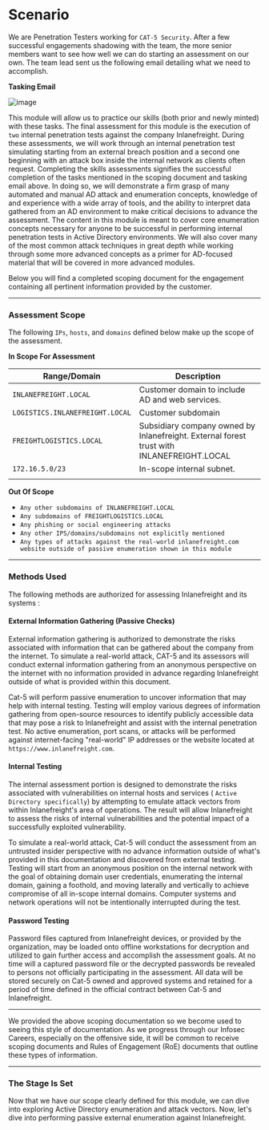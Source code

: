 # Scenario

We are Penetration Testers working for `CAT-5 Security`. After a few successful engagements shadowing with the team, the more senior members want to see how well we can do starting an assessment on our own. The team lead sent us the following email detailing what we need to accomplish.

**Tasking Email**

![image](https://academy.hackthebox.com/storage/modules/143/scenario-email.png)

This module will allow us to practice our skills (both prior and newly minted) with these tasks. The final assessment for this module is the execution of `two` internal penetration tests against the company Inlanefreight. During these assessments, we will work through an internal penetration test simulating starting from an external breach position and a second one beginning with an attack box inside the internal network as clients often request. Completing the skills assessments signifies the successful completion of the tasks mentioned in the scoping document and tasking email above. In doing so, we will demonstrate a firm grasp of many automated and manual AD attack and enumeration concepts, knowledge of and experience with a wide array of tools, and the ability to interpret data gathered from an AD environment to make critical decisions to advance the assessment. The content in this module is meant to cover core enumeration concepts necessary for anyone to be successful in performing internal penetration tests in Active Directory environments. We will also cover many of the most common attack techniques in great depth while working through some more advanced concepts as a primer for AD-focused material that will be covered in more advanced modules.

Below you will find a completed scoping document for the engagement containing all pertinent information provided by the customer.

***

### Assessment Scope

The following `IPs`, `hosts`, and `domains` defined below make up the scope of the assessment.

**In Scope For Assessment**

| **Range/Domain**                | **Description**                                                                           |
| ------------------------------- | ----------------------------------------------------------------------------------------- |
| `INLANEFREIGHT.LOCAL`           | Customer domain to include AD and web services.                                           |
| `LOGISTICS.INLANEFREIGHT.LOCAL` | Customer subdomain                                                                        |
| `FREIGHTLOGISTICS.LOCAL`        | Subsidiary company owned by Inlanefreight. External forest trust with INLANEFREIGHT.LOCAL |
| `172.16.5.0/23`                 | In-scope internal subnet.                                                                 |
|                                 |                                                                                           |

**Out Of Scope**

* `Any other subdomains of INLANEFREIGHT.LOCAL`
* `Any subdomains of FREIGHTLOGISTICS.LOCAL`
* `Any phishing or social engineering attacks`
* `Any other IPS/domains/subdomains not explicitly mentioned`
* `Any types of attacks against the real-world inlanefreight.com website outside of passive enumeration shown in this module`

***

### Methods Used

The following methods are authorized for assessing Inlanefreight and its systems :

#### External Information Gathering (Passive Checks)

External information gathering is authorized to demonstrate the risks associated with information that can be gathered about the company from the internet. To simulate a real-world attack, CAT-5 and its assessors will conduct external information gathering from an anonymous perspective on the internet with no information provided in advance regarding Inlanefreight outside of what is provided within this document.

Cat-5 will perform passive enumeration to uncover information that may help with internal testing. Testing will employ various degrees of information gathering from open-source resources to identify publicly accessible data that may pose a risk to Inlanefreight and assist with the internal penetration test. No active enumeration, port scans, or attacks will be performed against internet-facing "real-world" IP addresses or the website located at `https://www.inlanefreight.com`.

#### Internal Testing

The internal assessment portion is designed to demonstrate the risks associated with vulnerabilities on internal hosts and services ( `Active Directory specifically`) by attempting to emulate attack vectors from within Inlanefreight's area of operations. The result will allow Inlanefreight to assess the risks of internal vulnerabilities and the potential impact of a successfully exploited vulnerability.

To simulate a real-world attack, Cat-5 will conduct the assessment from an untrusted insider perspective with no advance information outside of what's provided in this documentation and discovered from external testing. Testing will start from an anonymous position on the internal network with the goal of obtaining domain user credentials, enumerating the internal domain, gaining a foothold, and moving laterally and vertically to achieve compromise of all in-scope internal domains. Computer systems and network operations will not be intentionally interrupted during the test.

#### Password Testing

Password files captured from Inlanefreight devices, or provided by the organization, may be loaded onto offline workstations for decryption and utilized to gain further access and accomplish the assessment goals. At no time will a captured password file or the decrypted passwords be revealed to persons not officially participating in the assessment. All data will be stored securely on Cat-5 owned and approved systems and retained for a period of time defined in the official contract between Cat-5 and Inlanefreight.

***

We provided the above scoping documentation so we become used to seeing this style of documentation. As we progress through our Infosec Careers, especially on the offensive side, it will be common to receive scoping documents and Rules of Engagement (RoE) documents that outline these types of information.

***

### The Stage Is Set

Now that we have our scope clearly defined for this module, we can dive into exploring Active Directory enumeration and attack vectors. Now, let's dive into performing passive external enumeration against Inlanefreight.
